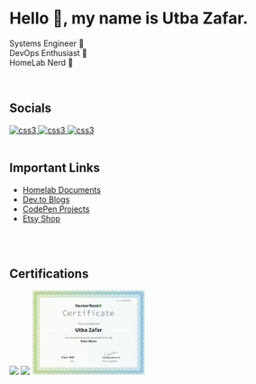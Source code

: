<h1 align="left">Hello 👋, my name is Utba Zafar.</h1>

<p align="left">
Systems Engineer 💼 <br> DevOps Enthusiast 🔁 <br> HomeLab Nerd 🔧</p>

<br>
<h2 align="left">Socials</h2>
<a href="https://twitter.com/iamutba" target="_blank" rel="noreferrer"> <img src="https://www.iconsdb.com/icons/preview/white/twitter-x-xxl.png" alt="css3" width="20" height="20"/> </a>
<a href="https://www.linkedin.com/in/utba-zafar/" target="_blank" rel="noreferrer"> <img src="https://www.iconsdb.com/icons/preview/white/linkedin-xxl.png" alt="css3" width="20" height="20"/> </a>
<a href="https://www.twitch.tv/iamutba/" target="_blank" rel="noreferrer"> <img src="https://www.iconsdb.com/icons/preview/white/twitch-tv-xxl.png" alt="css3" width="20" height="20"/> </a>
<br>

<br>
<h2 align="left">Important Links</h2>

-  [Homelab Documents](https://utbazafar.com)
-  [Dev.to Blogs](https://dev.to/uzafar90)
-  [CodePen Projects](https://codepen.io/utbaz)
-  [Etsy Shop](https://www.etsy.com/shop/techfineart/?etsrc=sdt)
<br>


<br>
<h2 align="left">Certifications</h2>
<a href="https://www.hackerrank.com/certificates/451443d6d5f8"><img width="200px" src="https://github.com/Uzafar90/uzafar90/blob/main/JavaScript(basic).png"/></a>
<a href="https://www.hackerrank.com/certificates/451443d6d5f8"><img width="200px" src="https://github.com/Uzafar90/uzafar90/blob/main/JavaScript(Intermediate).png"/></a>
<a href="https://www.hackerrank.com/certificates/c14b56ea4580"><img width="200px" src="https://github.com/Uzafar90/uzafar90/blob/main/react(basic).png"/></a>
<br>
